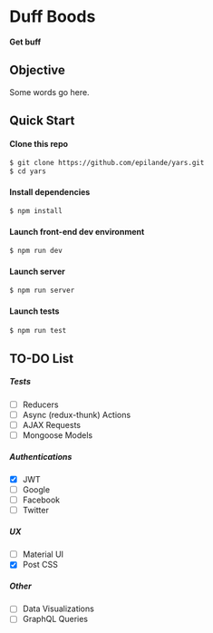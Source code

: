 # Duff Boods
**Get buff**

## Objective
Some words go here.


## Quick Start

#### Clone this repo

```bash
$ git clone https://github.com/epilande/yars.git
$ cd yars
```

#### Install dependencies

```bash
$ npm install
```

#### Launch front-end dev environment

```bash
$ npm run dev
```

#### Launch server

```bash
$ npm run server
```

#### Launch tests

```bash
$ npm run test
```

## TO-DO List
##### Tests
- [ ] Reducers
- [ ] Async (redux-thunk) Actions
- [ ] AJAX Requests
- [ ] Mongoose Models
##### Authentications
- [X] JWT
- [ ] Google
- [ ] Facebook
- [ ] Twitter
##### UX
- [ ] Material UI
- [X] Post CSS
##### Other
- [ ] Data Visualizations
- [ ] GraphQL Queries